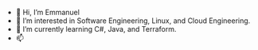 - 👋 Hi, I’m Emmanuel
- 👀 I’m interested in Software Engineering, Linux, and Cloud Engineering.
- 🌱 I’m currently learning C#, Java, and Terraform.
- 📫 
